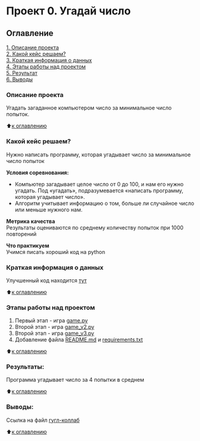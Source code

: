 # Проект 0. Угадай число

## Оглавление  
[1. Описание проекта](https://github.com/zebrarulet/sf_data_science/tree/main/guess-number-task/README.md#Описание-проекта)  
[2. Какой кейс решаем?](https://github.com/zebrarulet/sf_data_science/tree/main/guess-number-task/README.md#Какой-кейс-решаем)  
[3. Краткая информация о данных](https://github.com/zebrarulet/sf_data_science/tree/main/guess-number-task/README.md#Краткая-информация-о-данных)  
[4. Этапы работы над проектом](https://github.com/zebrarulet/sf_data_science/tree/main/guess-number-task/README.md#Этапы-работы-над-проектом)  
[5. Результат](https://github.com/zebrarulet/sf_data_science/tree/main/guess-number-task/README.md#Результат)    
[6. Выводы](https://github.com/zebrarulet/sf_data_science/tree/main/guess-number-task/README.md#Выводы) 

### Описание проекта    
Угадать загаданное компьютером число за минимальное число попыток.

:arrow_up:[к оглавлению](https://github.com/zebrarulet/sf_data_science/tree/main/guess-number-task/README.md#Оглавление)


### Какой кейс решаем?    
Нужно написать программу, которая угадывает число за минимальное число попыток

**Условия соревнования:**  
- Компьютер загадывает целое число от 0 до 100, и нам его нужно угадать. Под «угадать», подразумевается «написать программу, которая угадывает число».
- Алгоритм учитывает информацию о том, больше ли случайное число или меньше нужного нам.

**Метрика качества**     
Результаты оцениваются по среднему количеству попыток при 1000 повторений

**Что практикуем**     
Учимся писать хороший код на python


### Краткая информация о данных
Улучшенный код находится [тут](https://github.com/zebrarulet/sf_data_science/blob/main/guess-number-task/game_v3.py)
  
:arrow_up:[к оглавлению](https://github.com/zebrarulet/sf_data_science/tree/main/guess-number-task/README.md#Оглавление)


### Этапы работы над проектом  
1. Первый этап - игра [game.py](https://github.com/zebrarulet/sf_data_science/blob/main/guess-number-task/game.py)
2. Второй этап - игра [game_v2.py](https://github.com/zebrarulet/sf_data_science/blob/main/guess-number-task/game_v2.py)
3. Второй этап - игра [game_v3.py](https://github.com/zebrarulet/sf_data_science/blob/main/guess-number-task/game_v3.py)
4. Добавление файла [README.md](https://github.com/zebrarulet/sf_data_science/blob/main/README.md) и [requirements.txt](https://github.com/zebrarulet/sf_data_science/blob/main/requirements.txt)

:arrow_up:[к оглавлению](https://github.com/zebrarulet/sf_data_science/tree/main/guess-number-task/README.md#Оглавление)


### Результаты:  
Программа угадывает число за 4 попытки в среднем

:arrow_up:[к оглавлению](https://github.com/zebrarulet/sf_data_science/tree/main/guess-number-task/README.md#Оглавление)


### Выводы:  
Ссылка на файл [гугл-коллаб](https://colab.research.google.com/drive/1rb-1UXclqnqpSH2YO2DPJ8eaoAcogYQQ?usp=sharing)

:arrow_up:[к оглавлению](https://github.com/zebrarulet/sf_data_science/tree/main/guess-number-task/README.md#Оглавление)
